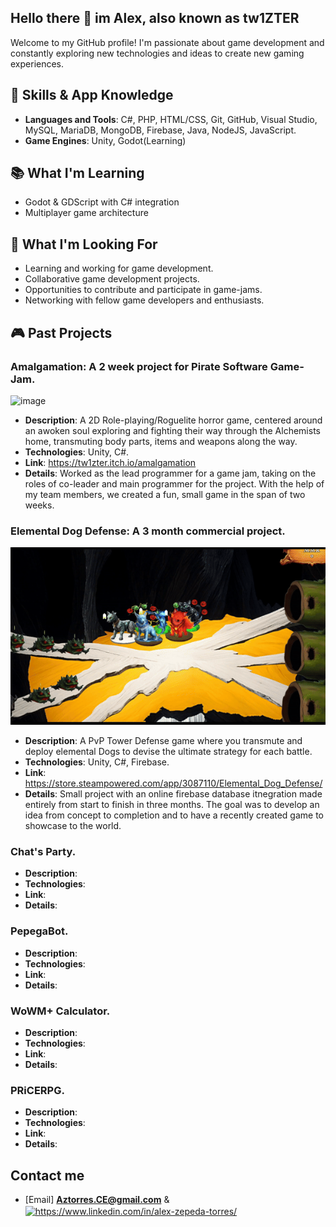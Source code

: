 ## Hello there 👋 im Alex, also known as tw1ZTER 

Welcome to my GitHub profile! I'm passionate about game development and constantly exploring new technologies and ideas to create new gaming experiences.

## 🔧 Skills & App Knowledge
- **Languages and Tools**: C#, PHP, HTML/CSS, Git, GitHub, Visual Studio, MySQL, MariaDB, MongoDB, Firebase, Java, NodeJS, JavaScript.
- **Game Engines**: Unity, Godot(Learning)

## 📚 What I'm Learning
- Godot & GDScript with C# integration
- Multiplayer game architecture

## 🌟 What I'm Looking For
- Learning and working for game development.
- Collaborative game development projects.
- Opportunities to contribute and participate in game-jams.
- Networking with fellow game developers and enthusiasts.

## 🎮 Past Projects
### Amalgamation: A 2 week project for Pirate Software Game-Jam.
![image](https://github.com/tw1ZTER/tw1ZTER/blob/main/Amalga.gif)
- **Description**: A 2D Role-playing/Roguelite horror game, centered around an awoken soul exploring and fighting their way through the Alchemists home, transmuting body parts, items and weapons along the way.
- **Technologies**: Unity, C#.
- **Link**: https://tw1zter.itch.io/amalgamation
- **Details**: Worked as the lead programmer for a game jam, taking on the roles of co-leader and main programmer for the project. With the help of my team members, we created a fun, small game in the span of two weeks.

### Elemental Dog Defense: A 3 month commercial project.
![image](https://github.com/tw1ZTER/tw1ZTER/blob/main/EDD.gif)
- **Description**: A PvP Tower Defense game where you transmute and deploy elemental Dogs to devise the ultimate strategy for each battle.
- **Technologies**: Unity, C#, Firebase.
- **Link**: https://store.steampowered.com/app/3087110/Elemental_Dog_Defense/
- **Details**: Small project with an online firebase database itnegration made entirely from start to finish in three months. The goal was to develop an idea from concept to completion and to have a recently created game to showcase to the world.

### Chat's Party.
- **Description**: 
- **Technologies**: 
- **Link**: 
- **Details**: 

### PepegaBot.
- **Description**: 
- **Technologies**: 
- **Link**: 
- **Details**:

### WoWM+ Calculator.
- **Description**: 
- **Technologies**: 
- **Link**: 
- **Details**:

### PRiCERPG.
- **Description**: 
- **Technologies**: 
- **Link**: 
- **Details**: 

## Contact me
- [Email] **Aztorres.CE@gmail.com** & <a href="https://www.linkedin.com/in/alex-zepeda-torres/" target="blank"><img align="center" src="https://raw.githubusercontent.com/rahuldkjain/github-profile-readme-generator/master/src/images/icons/Social/linked-in-alt.svg" alt="https://www.linkedin.com/in/alex-zepeda-torres/" height="30" width="40" /></a>
</p>




